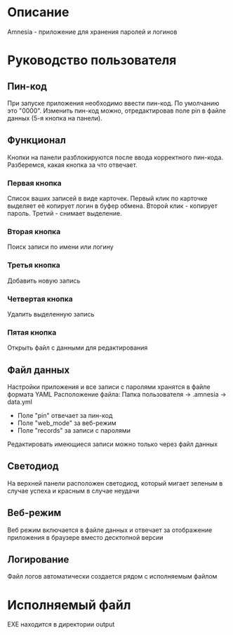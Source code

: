 # Описание
Amnesia - приложение для хранения паролей и логинов

# Руководство пользователя

## Пин-код
При запуске приложения необходимо ввести пин-код. По умолчанию это "0000". 
Изменить пин-код можно, отредактировав поле pin в файле данных (5-я кнопка на панели).

## Функционал
Кнопки на панели разблокируются после ввода корректного пин-кода. Разберемся, какая кнопка за что отвечает.

### Первая кнопка
Список ваших записей в виде карточек. Первый клик по карточке выделяет её копирует логин в буфер обмена. Второй клик - копирует пароль. Третий - снимает выделение.

### Вторая кнопка
Поиск записи по имени или логину

### Третья кнопка
Добавить новую запись

### Четвертая кнопка
Удалить выделенную запись

### Пятая кнопка
Открыть файл с данными для редактирования

## Файл данных
Настройки приложения и все записи с паролями хранятся в файле формата YAML
Расположение файла: Папка пользователя -> .amnesia -> data.yml

- Поле "pin" отвечает за пин-код
- Поле "web_mode" за веб-режим
- Поле "records" за записи с паролями

Редактировать имеющиеся записи можно только через файл данных

## Светодиод
На верхней панели расположен светодиод, который мигает зеленым в случае успеха и красным в случае неудачи

## Веб-режим
Веб режим включается в файле данных и отвечает за отображение приложения в браузере вместо десктопной версии

## Логирование
Файл логов автоматически создается рядом с исполняемым файлом

# Исполняемый файл
EXE находится в директории output




